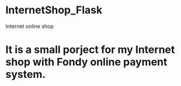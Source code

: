 # InternetShop_Flask
Internet online shop

# It is a small porject for my Internet shop with Fondy online payment system. 
